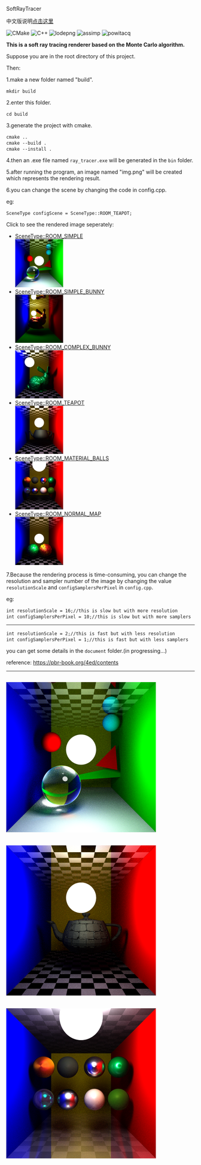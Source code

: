 SoftRayTracer

中文版说明[点击这里](readme_cn.md)


![CMake](https://img.shields.io/badge/CMake-v3.16-green)
![C++](https://img.shields.io/badge/C++-17-green)
![lodepng](https://img.shields.io/badge/lodepng-blue)
![assimp](https://img.shields.io/badge/assimp-5.4.3-blue)
![powitacq](https://img.shields.io/badge/powitacq-blue)

**This is a soft ray tracing renderer based on the Monte Carlo algorithm.**

Suppose you are in the root directory of this project.

Then:

1.make a new folder named "build".

```
mkdir build
```

2.enter this folder.

```
cd build
```

3.generate the project with cmake.

```
cmake ..
cmake --build .
cmake --install .
```

4.then an .exe file named `ray_tracer.exe` will be generated in the `bin` folder.

5.after running the program, an image named "img.png" will be created which represents the rendering result.

6.you can change the scene by changing the code in config.cpp.

eg:

    SceneType configScene = SceneType::ROOM_TEAPOT;


Click to see the rendered image seperately:  
- [SceneType::ROOM_SIMPLE](/document/simple_room.png)  
  [![img](/document/preview/simple_room.png)](/document/simple_room.png)  
- [SceneType::ROOM_SIMPLE_BUNNY](/document/simple_room_bunny.png)  
  [![img](/document/preview/simple_room_bunny.png)](/document/simple_room_bunny.png)  
- [SceneType::ROOM_COMPLEX_BUNNY](/document/complex_room_bunny.png)  
  [![img](/document/preview/complex_room_bunny.png)](/document/complex_room_bunny.png)  
- [SceneType::ROOM_TEAPOT](/document/room_teapot.png)  
  [![img](/document/preview/room_teapot.png)](/document/room_teapot.png)  
- [SceneType::ROOM_MATERIAL_BALLS](/document/room_material_balls.png)  
  [![img](/document/preview/room_material_balls.png)](/document/room_material_balls.png)
- [SceneType::ROOM_NORMAL_MAP](/document/room_normal_map.png)  
  [![img](/document/preview/room_normal_map.png)](/document/room_normal_map.png)  



7.Because the rendering process is time-consuming, you can change the resolution and sampler number of the image by changing the value `resolutionScale` and `configSamplersPerPixel` in `config.cpp`.

eg: 
    
    
    int resolutionScale = 16;//this is slow but with more resolution
    int configSamplersPerPixel = 10;//this is slow but with more samplers
---
    int resolutionScale = 2;//this is fast but with less resolution
    int configSamplersPerPixel = 1;//this is fast but with less samplers



you can get some details in the `document` folder.(in progressing...)

reference: https://pbr-book.org/4ed/contents

---
![img](document/sample_0.png)
---
![img](document/sample_1.png)
---
![img](document/sample_4.png)
---